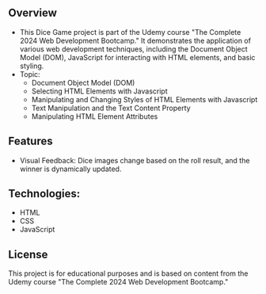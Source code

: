 ## Overview
- This Dice Game project is part of the Udemy course "The Complete 2024 Web Development Bootcamp." It demonstrates the application of various web development techniques, including the Document Object Model (DOM), JavaScript for interacting with HTML elements, and basic styling.
- Topic:
  * Document Object Model (DOM)
  * Selecting HTML Elements with Javascript
  * Manipulating and Changing Styles of HTML Elements with Javascript
  * Text Manipulation and the Text Content Property
  * Manipulating HTML Element Attributes
    
## Features
  * Visual Feedback: Dice images change based on the roll result, and the winner is dynamically updated.

## Technologies:
  * HTML
  * CSS
  * JavaScript

## License
This project is for educational purposes and is based on content from the Udemy course "The Complete 2024 Web Development Bootcamp."



